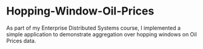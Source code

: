 # Hopping-Window-Oil-Prices
As part of my Enterprise Distributed Systems course, I implemented a simple application to demonstrate aggregation over hopping windows on Oil Prices data.
